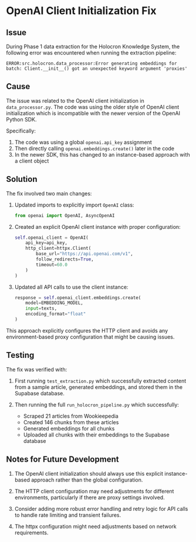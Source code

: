 # OpenAI Client Initialization Fix

## Issue

During Phase 1 data extraction for the Holocron Knowledge System, the following error was encountered when running the extraction pipeline:

```
ERROR:src.holocron.data_processor:Error generating embeddings for batch: Client.__init__() got an unexpected keyword argument 'proxies'
```

## Cause

The issue was related to the OpenAI client initialization in `data_processor.py`. The code was using the older style of OpenAI client initialization which is incompatible with the newer version of the OpenAI Python SDK.

Specifically:
1. The code was using a global `openai.api_key` assignment
2. Then directly calling `openai.embeddings.create()` later in the code
3. In the newer SDK, this has changed to an instance-based approach with a client object

## Solution

The fix involved two main changes:

1. Updated imports to explicitly import `OpenAI` class:
   ```python
   from openai import OpenAI, AsyncOpenAI
   ```

2. Created an explicit OpenAI client instance with proper configuration:
   ```python
   self.openai_client = OpenAI(
       api_key=api_key,
       http_client=httpx.Client(
           base_url="https://api.openai.com/v1",
           follow_redirects=True,
           timeout=60.0
       )
   )
   ```

3. Updated all API calls to use the client instance:
   ```python
   response = self.openai_client.embeddings.create(
       model=EMBEDDING_MODEL,
       input=texts,
       encoding_format="float"
   )
   ```

This approach explicitly configures the HTTP client and avoids any environment-based proxy configuration that might be causing issues.

## Testing

The fix was verified with:

1. First running `test_extraction.py` which successfully extracted content from a sample article, generated embeddings, and stored them in the Supabase database.

2. Then running the full `run_holocron_pipeline.py` which successfully:
   - Scraped 21 articles from Wookieepedia
   - Created 146 chunks from these articles
   - Generated embeddings for all chunks
   - Uploaded all chunks with their embeddings to the Supabase database

## Notes for Future Development

1. The OpenAI client initialization should always use this explicit instance-based approach rather than the global configuration.

2. The HTTP client configuration may need adjustments for different environments, particularly if there are proxy settings involved.

3. Consider adding more robust error handling and retry logic for API calls to handle rate limiting and transient failures.

4. The httpx configuration might need adjustments based on network requirements. 